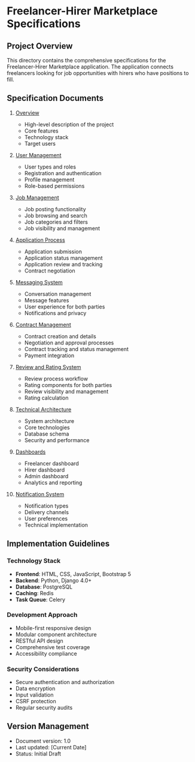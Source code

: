 # Freelancer-Hirer Marketplace Specifications

## Project Overview
This directory contains the comprehensive specifications for the Freelancer-Hirer Marketplace application. The application connects freelancers looking for job opportunities with hirers who have positions to fill.

## Specification Documents

1. [Overview](01-overview.md)
   - High-level description of the project
   - Core features
   - Technology stack
   - Target users

2. [User Management](02-user-management.md)
   - User types and roles
   - Registration and authentication
   - Profile management
   - Role-based permissions

3. [Job Management](03-job-management.md)
   - Job posting functionality
   - Job browsing and search
   - Job categories and filters
   - Job visibility and management

4. [Application Process](04-application-process.md)
   - Application submission
   - Application status management
   - Application review and tracking
   - Contract negotiation

5. [Messaging System](05-messaging-system.md)
   - Conversation management
   - Message features
   - User experience for both parties
   - Notifications and privacy

6. [Contract Management](06-contract-management.md)
   - Contract creation and details
   - Negotiation and approval processes
   - Contract tracking and status management
   - Payment integration

7. [Review and Rating System](07-review-rating-system.md)
   - Review process workflow
   - Rating components for both parties
   - Review visibility and management
   - Rating calculation

8. [Technical Architecture](08-technical-architecture.md)
   - System architecture
   - Core technologies
   - Database schema
   - Security and performance

9. [Dashboards](09-dashboards.md)
   - Freelancer dashboard
   - Hirer dashboard
   - Admin dashboard
   - Analytics and reporting

10. [Notification System](10-notification-system.md)
    - Notification types
    - Delivery channels
    - User preferences
    - Technical implementation

## Implementation Guidelines

### Technology Stack
- **Frontend**: HTML, CSS, JavaScript, Bootstrap 5
- **Backend**: Python, Django 4.0+
- **Database**: PostgreSQL
- **Caching**: Redis
- **Task Queue**: Celery

### Development Approach
- Mobile-first responsive design
- Modular component architecture
- RESTful API design
- Comprehensive test coverage
- Accessibility compliance

### Security Considerations
- Secure authentication and authorization
- Data encryption
- Input validation
- CSRF protection
- Regular security audits

## Version Management
- Document version: 1.0
- Last updated: [Current Date]
- Status: Initial Draft 